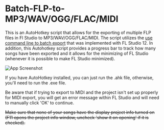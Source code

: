 Batch-FLP-to-MP3/WAV/OGG/FLAC/MIDI
==================================

This is an AutoHotkey script that allows for the exporting of multiple FLP files in Fl Studio to MP3/WAV/OGG/FLAC/MIDI. The script utilizes the [use command line to batch export](http://www.image-line.com/support/FLHelp/html/fformats_save_wavmidmp3.htm#commandline_export) that was implemented with FL Studio 12. In addition, this Autohotkey script provides a progress bar to track how many songs have been exported and it allows for the minimizing of FL Studio (whenever it is possible to make FL Studio minimized).

![App Screenshot](https://github.com/JoshPennPierson/Batch-FLP-to-MP3/blob/master/Graphics/FL_Studio_Batch_Export_2.0_2019-03-22_10-08-58.png)

If you have AutoHotkey installed, you can just run the .ahk file, otherwise, you'll need to run the .exe file.

Be aware that if trying to export to MIDI and the project isn't set up properly for MIDI export, you will get an error message within FL Studio and will need to manually click 'OK' to continue.

~~Make sure that none of your songs have the display project info turned on (F11 opens the project info window, uncheck 'show it on opening' if it is checked).~~
